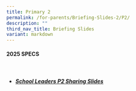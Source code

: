 ```yaml
---
title: Primary 2
permalink: /for-parents/Briefing-Slides-2/P2/
description: ""
third_nav_title: Briefing Slides
variant: markdown
---
```

#### **2025 SPECS**
<br>

* ##### [School Leaders P2 Sharing Slides](/files/2025_SPECS_P2_SL_slides_for_website.pdf)